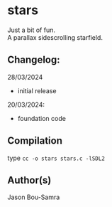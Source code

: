 # stars
Just a bit of fun.<br>
A parallax sidescrolling starfield.<br>

## Changelog:

28/03/2024
* initial release

20/03/2024:
* foundation code

## Compilation
type `cc -o stars stars.c -lSDL2`

## Author(s)
Jason Bou-Samra
